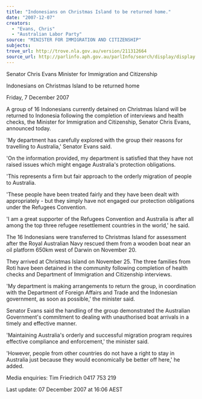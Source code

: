 ```yaml
---
title: "Indonesians on Christmas Island to be returned home."
date: "2007-12-07"
creators:
  - "Evans, Chris"
  - "Australian Labor Party"
source: "MINISTER FOR IMMIGRATION AND CITIZENSHIP"
subjects:
trove_url: http://trove.nla.gov.au/version/211312664
source_url: http://parlinfo.aph.gov.au/parlInfo/search/display/display.w3p;query=Id%3A%22media/pressrel/M17P6%22
---
```


 

 Senator Chris Evans  Minister for Immigration and Citizenship 

 Indonesians on Christmas Island to be returned home 

 Friday, 7 December 2007 

 A group of 16 Indonesians currently detained on Christmas Island will be  returned to Indonesia following the completion of interviews and health  checks, the Minister for Immigration and Citizenship, Senator Chris Evans,  announced today. 

 'My department has carefully explored with the group their reasons for  travelling to Australia,' Senator Evans said.  

 'On the information provided, my department is satisfied that they have not  raised issues which might engage Australia's protection obligations.  

 'This represents a firm but fair approach to the orderly migration of people to  Australia. 

 'These people have been treated fairly and they have been dealt with  appropriately - but they simply have not engaged our protection obligations  under the Refugees Convention. 

 'I am a great supporter of the Refugees Convention and Australia is after all  among the top three refugee resettlement countries in the world,' he said. 

 The 16 Indonesians were transferred to Christmas Island for assessment after  the Royal Australian Navy rescued them from a wooden boat near an oil  platform 650km west of Darwin on November 20. 

 They arrived at Christmas Island on November 25. The three families from  Roti have been detained in the community following completion of health  checks and Department of Immigration and Citizenship interviews. 

 'My department is making arrangements to return the group, in coordination  with the Department of Foreign Affairs and Trade and the Indonesian  government, as soon as possible,' the minister said. 

 Senator Evans said the handling of the group demonstrated the Australian  Government's commitment to dealing with unauthorised boat arrivals in a  timely and effective manner. 

 'Maintaining Australia's orderly and successful migration program requires  effective compliance and enforcement,' the minister said. 

 'However, people from other countries do not have a right to stay in Australia  just because they would economically be better off here,' he added. 

 Media enquiries: Tim Friedrich 0417 753 219 

 

 Last update: 07 December 2007 at 16:06 AEST  

